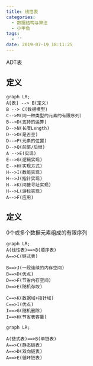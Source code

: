 ```yaml
---
title: 线性表
categories:
  - 数据结构与算法
  - 小甲鱼
tags:
  - ''
date: 2019-07-19 18:11:25
---
```



ADT表

## 定义



```mermaid
graph LR;
A[表] --> B(定义)
B --> C(数据模型)
C-->M(同一种类型的元素的有限序列)
B-->D(支持的运算)
D-->N(长度Length)
D-->O(是否空)
D-->P(元素的位置)
D-->Q(前驱/后继)
A -->E(实现)
E-->G(逻辑实现)
E-->H(实现方式)
H-->I(数组实现)
H-->J(指针实现)
H-->K(间接寻址实现)
H-->L(游标实现)
A-->F(应用)
```
## 定义

0个或多个数据元素组成的有限序列

```mermaid
graph LR;
A(线性表)==>B(顺序表)
A==>C(链式表)

B==>J(一段连续的内存空间)
B==>D(优点)
D==>F(节省内存空间)
D==>E(随机存取)

C==>K(数据域+指针域)
C==>I(优点)
I==>G(随机删除)
I==>H(节省表容量)

```



```mermaid
graph LR;

A(链式表)==>B(单链表)
A==>C(静态链表)
A==>D(双向链表)
A==>E(循环链表)
```







